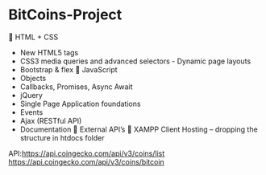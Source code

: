 # BitCoins-Project
 HTML + CSS
- New HTML5 tags
- CSS3 media queries and advanced selectors - Dynamic page layouts
- Bootstrap & flex
 JavaScript
- Objects
- Callbacks, Promises, Async Await
- jQuery
- Single Page Application foundations
- Events
- Ajax (RESTful API)
- Documentation
 External API’s
 XAMPP Client Hosting – dropping the structure in htdocs folder

API:https://api.coingecko.com/api/v3/coins/list
https://api.coingecko.com/api/v3/coins/bitcoin




